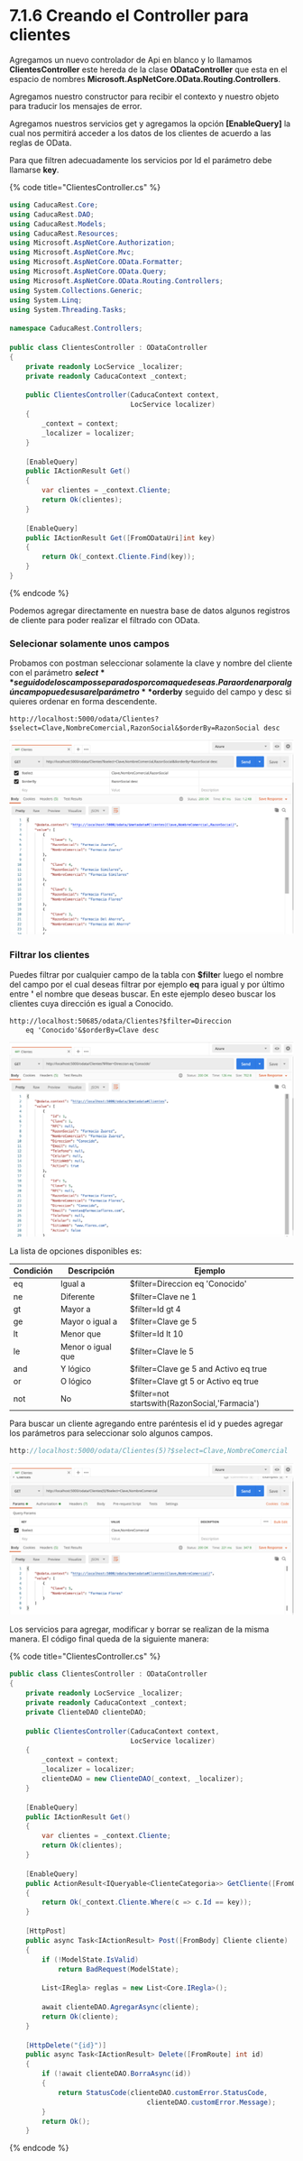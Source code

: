 # 7.1.6 Creando el Controller para clientes

Agregamos un nuevo controlador de Api en blanco y lo llamamos **ClientesController** este hereda de la clase **ODataController** que esta en el espacio de nombres **Microsoft.AspNetCore.OData.Routing.Controllers**.

Agregamos nuestro constructor para recibir el contexto y nuestro objeto para traducir los mensajes de error.

Agregamos nuestros servicios get y agregamos la opción **\[EnableQuery]** la cual nos permitirá acceder a los datos de los clientes de acuerdo a las reglas de OData.

Para que filtren adecuadamente los servicios por Id el parámetro debe llamarse **key**.

{% code title="ClientesController.cs" %}
```csharp
using CaducaRest.Core;
using CaducaRest.DAO;
using CaducaRest.Models;
using CaducaRest.Resources;
using Microsoft.AspNetCore.Authorization;
using Microsoft.AspNetCore.Mvc;
using Microsoft.AspNetCore.OData.Formatter;
using Microsoft.AspNetCore.OData.Query;
using Microsoft.AspNetCore.OData.Routing.Controllers;
using System.Collections.Generic;
using System.Linq;
using System.Threading.Tasks;

namespace CaducaRest.Controllers; 

public class ClientesController : ODataController
{
    private readonly LocService _localizer;
    private readonly CaducaContext _context;

    public ClientesController(CaducaContext context, 
                              LocService localizer)
    {
        _context = context;
        _localizer = localizer;  
    }

    [EnableQuery]
    public IActionResult Get()
    {
        var clientes = _context.Cliente;
        return Ok(clientes);
    }

    [EnableQuery]
    public IActionResult Get([FromODataUri]int key)
    {
        return Ok(_context.Cliente.Find(key));
    }
}
```
{% endcode %}

Podemos agregar directamente en nuestra base de datos algunos registros de cliente para poder realizar el filtrado con OData.

### Selecionar solamente unos campos

Probamos con postman seleccionar solamente la clave y nombre del cliente con el parámetro **$select** seguido de los campos separados por coma que deseas. Para ordenar por algún campo puedes usar el parámetro **$orderby** seguido del campo y desc si quieres ordenar en forma descendente.

```http
http://localhost:5000/odata/Clientes?$select=Clave,NombreComercial,RazonSocial&$orderBy=RazonSocial desc
```

![](<../.gitbook/assets/image (524).png>)

### Filtrar los clientes

Puedes filtrar por cualquier campo de la tabla con **$filte**r luego el nombre del campo por el cual deseas filtrar por ejemplo **eq** para igual y por último entre **'** el nombre que deseas buscar. En este ejemplo deseo buscar los clientes cuya dirección es igual a Conocido.

```http
http://localhost:50685/odata/Clientes?$filter=Direccion 
    eq 'Conocido'&$orderBy=Clave desc
```

![](<../.gitbook/assets/image (521).png>)

La lista de opciones disponibles es:

| Condición | Descripción       | Ejemplo                                        |
| --------- | ----------------- | ---------------------------------------------- |
| eq        | Igual a           | $filter=Direccion eq 'Conocido'                |
| ne        | Diferente         | $filter=Clave ne 1                             |
| gt        | Mayor a           | $filter=Id gt 4                                |
| ge        | Mayor o igual a   | $filter=Clave ge 5                             |
| lt        | Menor que         | $filter=Id lt 10                               |
| le        | Menor o igual que | $filter=Clave le 5                             |
| and       | Y lógico          | $filter=Clave ge 5 and Activo eq true          |
| or        | O lógico          | $filter=Clave gt 5 or Activo eq true           |
| not       | No                | $filter=not startswith(RazonSocial,'Farmacia') |

Para buscar un cliente agregando entre paréntesis el id y puedes agregar los parámetros para seleccionar solo algunos campos.

```csharp
http://localhost:5000/odata/Clientes(5)?$select=Clave,NombreComercial
```

![](<../.gitbook/assets/image (523).png>)

Los servicios para agregar, modificar y borrar se realizan de la misma manera. El código final queda de la siguiente manera:

{% code title="ClientesController.cs" %}
```csharp
public class ClientesController : ODataController
{
    private readonly LocService _localizer;
    private readonly CaducaContext _context;
    private ClienteDAO clienteDAO;

    public ClientesController(CaducaContext context, 
                              LocService localizer)
    {
        _context = context;
        _localizer = localizer;
        clienteDAO = new ClienteDAO(_context, _localizer);
    }

    [EnableQuery]
    public IActionResult Get()
    {
        var clientes = _context.Cliente;
        return Ok(clientes);
    }

    [EnableQuery]
    public ActionResult<IQueryable<ClienteCategoria>> GetCliente([FromODataUri] int key)
    {
        return Ok(_context.Cliente.Where(c => c.Id == key));
    }
    
    [HttpPost]
    public async Task<IActionResult> Post([FromBody] Cliente cliente)
    {
        if (!ModelState.IsValid)
            return BadRequest(ModelState);

        List<IRegla> reglas = new List<Core.IRegla>();
            
        await clienteDAO.AgregarAsync(cliente);
        return Ok(cliente);
    }

    [HttpDelete("{id}")]
    public async Task<IActionResult> Delete([FromRoute] int id)
    {
        if (!await clienteDAO.BorraAsync(id))
        {
            return StatusCode(clienteDAO.customError.StatusCode,
                                  clienteDAO.customError.Message);
        }
        return Ok();
    }
```
{% endcode %}
